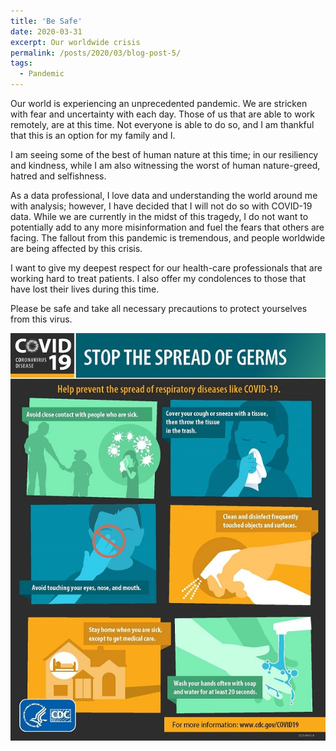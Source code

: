```yaml
---
title: 'Be Safe'
date: 2020-03-31
excerpt: Our worldwide crisis
permalink: /posts/2020/03/blog-post-5/
tags:
  - Pandemic
---
```

Our world is experiencing an unprecedented pandemic. We are stricken with fear and uncertainty with each day. Those of us that are able to work remotely, are at this time. Not everyone is able to do so, and I am thankful that this is an option for my family and I. 

I am seeing some of the best of human nature at this time; in our resiliency and kindness, while I am also witnessing the worst of human nature-greed, hatred and selfishness. 

As a data professional, I love data and understanding the world around me with analysis; however, I have decided that I will not do so with COVID-19 data. While we are currently in the midst of this tragedy, I do not want to potentially add to any more misinformation and fuel the fears that others are facing. The fallout from this pandemic is tremendous, and people worldwide are being affected by this crisis. 

I want to give my deepest respect for our health-care professionals that are working hard to treat patients. I also offer my condolences to those that have lost their lives during this time. 

Please be safe and take all necessary precautions to protect yourselves from this virus. 

<p align="center"><img src='/images/covid19.jpg'></p>
